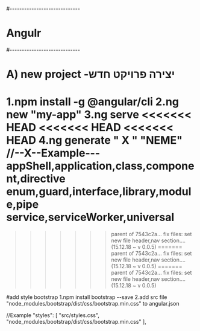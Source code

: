 
#-----------------------------
#           Angulr               
#-----------------------------
# A)  new project -יצירה פרויקט חדש
1.npm install -g @angular/cli
2.ng new "my-app"
3.ng serve
<<<<<<< HEAD
<<<<<<< HEAD
<<<<<<< HEAD
4.ng generate " X " "NEME"
//--X--Example---
      appShell,application,class,component,directive
      enum,guard,interface,library,module,pipe
      service,serviceWorker,universal
=======
>>>>>>> parent of 7543c2a...  fix files: set new file header,nav section.... (15.12.18 ~ v 0.0.5)
=======
>>>>>>> parent of 7543c2a...  fix files: set new file header,nav section.... (15.12.18 ~ v 0.0.5)
=======
>>>>>>> parent of 7543c2a...  fix files: set new file header,nav section.... (15.12.18 ~ v 0.0.5)

#add style bootstrap
1.npm install bootstrap --save
2.add src file
 "node_modules/bootstrap/dist/css/bootstrap.min.css" to angular.json 

//Example
 "styles": [
  "src/styles.css",
  "node_modules/bootstrap/dist/css/bootstrap.min.css"
],
   


